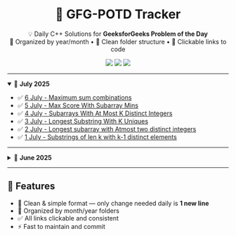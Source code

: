 <h1 align="center">🚀 GFG-POTD Tracker</h1>

<p align="center">
  💡 Daily C++ Solutions for <strong>GeeksforGeeks Problem of the Day</strong><br/>
  📅 Organized by year/month • 📁 Clean folder structure • 🔗 Clickable links to code
</p>

<p align="center">
  <img src="https://img.shields.io/badge/Language-C++17-blue.svg"/>
  <img src="https://img.shields.io/badge/Progress-Aiming%20for%20100%25-brightgreen"/>
  <img src="https://img.shields.io/github/last-commit/chidvi123/GFG-POTD"/>
</p>

---

<details open>
<summary>📅 <strong>July 2025</strong></summary>

- ✅ [6 July - Maximum sum combinations ](2025/july/6_MaximumSumCombination.cpp)
- ✅ [5 July - Max Score With Subarray Mins](2025/july/5_MaxScoreFromSubarrayMins.cpp)
- ✅ [4 July - Subarrays With At Most K Distinct Integers](2025/july/4_SubarraysWithAtmostKDistinctIntegers.cpp)
- ✅ [3 July - Longest Substring With K Uniques](2025/july/3_LongestSubstringWithKUniques.cpp)
- ✅ [2 July - Longest subarray with Atmost two distinct integers](2025/july/2_LongestsubarraywithAtmosttwodistincintegers.cpp)
- ✅ [1 July - Substrings of len k with k-1 distinct elements](2025/july/1_SubstringsOfLengthKwithK-1DistinctElements.cpp)

</details>

---

<details>
<summary>📅 <strong>June 2025</strong></summary>

- ✅ [30 June - MaxMinHeight](2025/June/30_MaxMinHeight.cpp)
- ✅ [29 June - Split Array Largest Sum](2025/June/29_SplitArrayLargestSum.cpp)
- ✅ [28 June - Counting elements in two arrays](2025/June/28_CountingElementsInTwoArrays.cpp)
- ✅ [27 June - Mobile Numeric Keypad](2025/June/27_MobileNumericKeypad.cpp)
- ✅ [26 June - Game With String](2025/June/26_GameWithString.cpp)
- ✅ [25 June - Check if Frequencies Can Be Equal](2025/June/25_CheckIfFreqEqual.cpp)

</details>

---

## 📌 Features

- 🧠 Clean & simple format — only change needed daily is **1 new line**
- 📁 Organized by month/year folders
- ✅ All links clickable and consistent
- ⚡ Fast to maintain and commit
